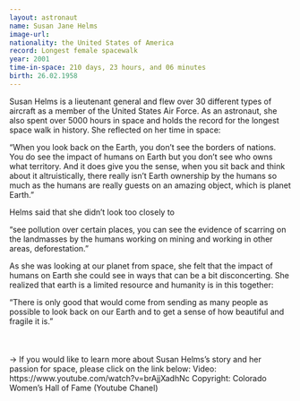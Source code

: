 ```yaml
---
layout: astronaut
name: Susan Jane Helms
image-url: 
nationality: the United States of America
record: Longest female spacewalk
year: 2001
time-in-space: 210 days, 23 hours, and 06 minutes
birth: 26.02.1958
---
```


Susan Helms is a lieutenant general and flew over 30 different types of aircraft as a member of the United States Air Force. As an astronaut, she also spent over 5000 hours in space and holds the record for the longest space walk in history. She reflected on her time in space:


<div class="quotes">
“When you look back on the Earth, you don’t see the borders of nations. You do see the impact of humans on Earth but you don’t see who owns what territory. And it does give you the sense, when you sit back and think about it altruistically, there really isn’t Earth ownership by the humans so much as the humans are really guests on an amazing object, which is planet Earth.” 
</div>

Helms said that she didn’t look too closely to

<div class="quotes">
“see pollution over certain places, you can see the evidence of scarring on the landmasses by the humans working on mining and working in other areas, deforestation.”
</div>

As she was looking at our planet from space, she felt that the impact of humans on Earth she could see in ways that can be a bit disconcerting. She realized that earth is a limited resource and humanity is in this together:

<div class="quotes">
“There is only good that would come from sending as many people as possible to look back on our Earth and to get a sense of how beautiful and fragile it is.”
</div>

<br>
<br>
<br>
-> If you would like to learn more about Susan Helms’s story and her passion for space, please click on the link below:
Video: https://www.youtube.com/watch?v=brAjjXadhNc
Copyright: Colorado Women’s Hall of Fame (Youtube Chanel)

